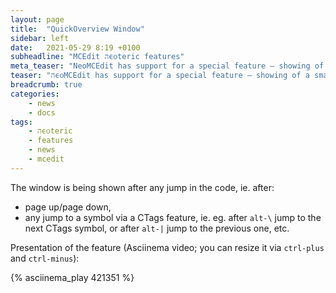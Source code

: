 ```yaml
---
layout: page
title:  "QuickOverview Window"
sidebar: left
date:   2021-05-29 8:19 +0100
subheadline: "MCEdit הϵѻteric features"
meta_teaser: "NeoMCEdit has support for a special feature – showing of a small window with names of the current and of the 4 surrounding functions, which lets you quickly orientate in the code."
teaser: "הϵѻMCEdit has support for a special feature – showing of a small window with names of the current and of the 4 surrounding functions, which lets you quickly orientate in the code."
breadcrumb: true
categories: 
    - news
    - docs
tags:
    - הϵѻteric
    - features
    - news
    - mcedit
---
```


The window is being shown after any jump in the code, ie. after:
- page up/page down,
- any jump to a symbol via a CTags feature, ie. eg. after `alt-\`
  jump to the next CTags symbol, or after `alt-|` jump to the
  previous one, etc.

Presentation of the feature (Asciinema video; you can resize it
via `ctrl-plus` and `ctrl-minus`):

{% asciinema_play 421351 %}







